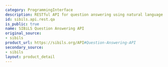 ```yaml
---
category: ProgrammingInterface
description: RESTful API for question answering using natural language in SIBiLS collections
id: sibils.api.rest.qa
is_public: true
name: SIBiLS Question Answering API
original_source:
- sibils
product_url: https://sibils.org/API#Question-Answering-API
secondary_source:
- sibils
layout: product_detail
---
```

